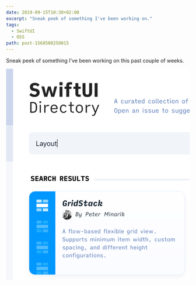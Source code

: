 ```yaml
---
date: 2019-09-15T10:30+02:00
excerpt: "Sneak peek of something I've been working on."
tags:
  - SwiftUI
  - OSS
path: post-1568500250015
---
```


Sneak peek of something I've been working on this past couple of weeks.

[![SwiftUI Directory](assets/image-1568500250015.png)](assets/image-1568500250015.png)
